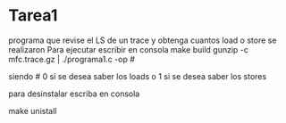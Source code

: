 # Tarea1

programa que revise el LS de un trace y obtenga cuantos load o store se realizaron
Para ejecutar escribir en consola
make build
gunzip -c mfc.trace.gz | ./programa1.c -op #

siendo # 0 si se desea saber los loads o 1 si se desea saber los stores

para desinstalar escriba en consola

make unistall
